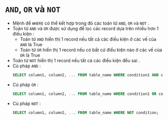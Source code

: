 # `AND`, `OR` và `NOT`
- Mệnh đề `WHERE` có thể kết hợp trong đó các toán tử `AND`, `OR` và `NOT` .
- Toán tử `AND` và `OR` được sử dụng để lọc các record dựa trên nhiều hơn 1 điều kiện :
    - Toán tử `AND` hiển thị 1 record nếu tất cả các điều kiện ở các vế của `AND` là True
    - Toán tử `OR` hiển thị 1 record nếu có bất cứ điều kiện nào ở các vế của `OR` là True
- Toán tử `NOT` hiển thị 1 record nếu tất cả các điều kiện đều sai .
- Cú pháp `AND` :
    ```sql
    SELECT column1, column2, ... FROM table_name WHERE condition1 AND condition2 AND condition3 ...;
    ```
- Cú pháp `OR` :
    ```sql
    SELECT column1, column2, ... FROM table_name WHERE condition1 OR condition2 OR condition3 ...;
    ```
- Cú pháp `NOT` :
    ```sql
    SELECT column1, column2, ... FROM table_name WHERE NOT condition;
    ```